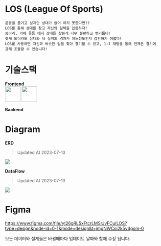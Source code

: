 # LOS (League Of Sports)  

    운동을 즐기고 싶지만 상대가 없어 하지 못한다면??  
    LOS를 통해 상대를 찾고 자신의 실력을 입증하자!  
    동아리, 카페 등등 에서 상대를 찾는게 너무 불편하고 번거롭다!  
    찾게 되더라도 상대와 내 실력의 격차가 어느정도인지 감안하기 어렵다!  
    LOS를 사용하면 자신과 비슷한 팀을 찾아 경기할 수 있고, 1:1 채팅을 통해 언제든 경기에 관해 조율할 수 있습니다!    


# 기술스택  

**Frontend**  
<img src='https://github.com/rkdalsdl98/los-app/assets/77562358/f79df89a-abf6-44ea-9d11-43c770f70d16' width="50" height="50"> <img src='https://cdn.jumpit.co.kr/images/stacks/flutter.png' width="50" height="50">  

**Backend**  


# Diagram  

**ERD**  

> Updated At 2023-07-13  
<img src='https://github.com/rkdalsdl98/los-app/assets/77562358/c43b5c7c-4b6b-4a06-a5d7-973979f62b64'>  

**DataFlow**  

> Updated At 2023-07-13  
<img src='https://github.com/rkdalsdl98/los-app/assets/77562358/82c9881f-51d3-4a68-aca8-f5118863181c' >  

# Figma  

https://www.figma.com/file/yt26gRL5xFtcrLMSrJvFCu/LOS?type=design&node-id=0-1&mode=design&t=jmgNWCoi2k5v4gom-0  

모든 데이터와 설계들은 바뀔때마다 업데이트 날짜와 함께 수정 됩니다.
